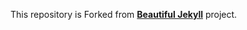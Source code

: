 This repository is Forked from **[Beautiful Jekyll](https://github.com/daattali/beautiful-jekyll)** project.
